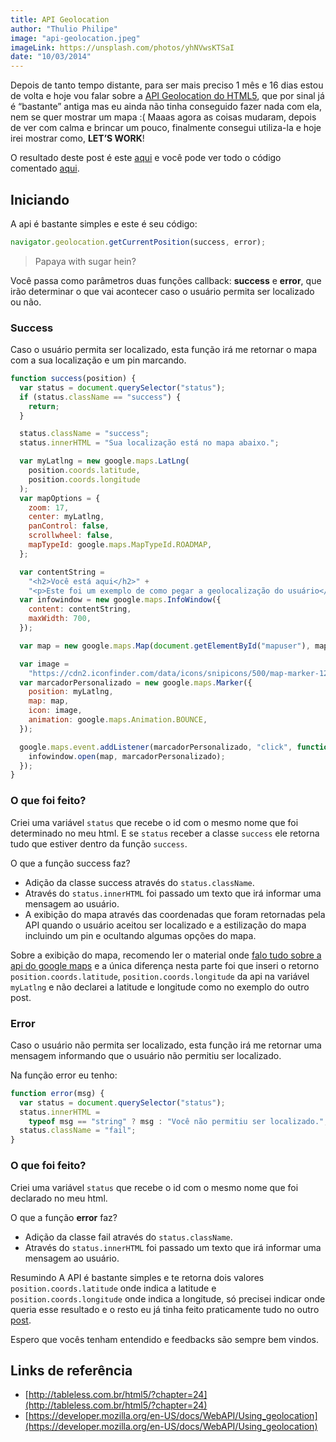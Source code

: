 ```yaml
---
title: API Geolocation
author: "Thulio Philipe"
image: "api-geolocation.jpeg"
imageLink: https://unsplash.com/photos/yhNVwsKTSaI
date: "10/03/2014"
---
```


Depois de tanto tempo distante, para ser mais preciso 1 mês e 16 dias estou de volta e hoje vou falar sobre a [API Geolocation do HTML5](https://www.google.com.br/search?q=geolocation+api+html5&oq=geolocation+api+html5&aqs=chrome..69i57j69i65j0l4.2541j0j7&sourceid=chrome&espv=210&es_sm=119&ie=UTF-8), que por sinal já é “bastante” antiga mas eu ainda não tinha conseguido fazer nada com ela, nem se quer mostrar um mapa :( Maaas agora as coisas mudaram, depois de ver com calma e brincar um pouco, finalmente consegui utiliza-la e hoje irei mostrar como, **LET’S WORK**!

O resultado deste post é este [aqui](http://thulioph.github.io/geolocation/) e você pode ver todo o código comentado [aqui](https://github.com/thulioph/geolocation).

## Iniciando

A api é bastante simples e este é seu código:

```js
navigator.geolocation.getCurrentPosition(success, error);
```

> Papaya with sugar hein?

Você passa como parâmetros duas funções callback: **success** e **error**, que irão determinar o que vai acontecer caso o usuário permita ser localizado ou não.

### Success

Caso o usuário permita ser localizado, esta função irá me retornar o mapa com a sua localização e um pin marcando.

```js
function success(position) {
  var status = document.querySelector("status");
  if (status.className == "success") {
    return;
  }

  status.className = "success";
  status.innerHTML = "Sua localização está no mapa abaixo.";

  var myLatlng = new google.maps.LatLng(
    position.coords.latitude,
    position.coords.longitude
  );
  var mapOptions = {
    zoom: 17,
    center: myLatlng,
    panControl: false,
    scrollwheel: false,
    mapTypeId: google.maps.MapTypeId.ROADMAP,
  };

  var contentString =
    "<h2>Você está aqui</h2>" +
    "<p>Este foi um exemplo de como pegar a geolocalização do usuário</p>";
  var infowindow = new google.maps.InfoWindow({
    content: contentString,
    maxWidth: 700,
  });

  var map = new google.maps.Map(document.getElementById("mapuser"), mapOptions);

  var image =
    "https://cdn2.iconfinder.com/data/icons/snipicons/500/map-marker-128.png";
  var marcadorPersonalizado = new google.maps.Marker({
    position: myLatlng,
    map: map,
    icon: image,
    animation: google.maps.Animation.BOUNCE,
  });

  google.maps.event.addListener(marcadorPersonalizado, "click", function () {
    infowindow.open(map, marcadorPersonalizado);
  });
}
```

### O que foi feito?

Criei uma variável `status` que recebe o id com o mesmo nome que foi determinado no meu html. E se `status` receber a classe `success` ele retorna tudo que estiver dentro da função `success`.

O que a função success faz?

- Adição da classe success através do `status.className`.
- Através do `status.innerHTML` foi passado um texto que irá informar uma mensagem ao usuário.
- A exibição do mapa através das coordenadas que foram retornadas pela API quando o usuário aceitou ser localizado e a estilização do mapa incluindo um pin e ocultando algumas opções do mapa.

Sobre a exibição do mapa, recomendo ler o material onde [falo tudo sobre a api do google maps](http://thulioph.com/writings/pt/google-maps-api-v3) e a única diferença nesta parte foi que inseri o retorno `position.coords.latitude`, `position.coords.longitude` da api na variável `myLatlng` e não declarei a latitude e longitude como no exemplo do outro post.

### Error

Caso o usuário não permita ser localizado, esta função irá me retornar uma mensagem informando que o usuário não permitiu ser localizado.

Na função error eu tenho:

```js
function error(msg) {
  var status = document.querySelector("status");
  status.innerHTML =
    typeof msg == "string" ? msg : "Você não permitiu ser localizado.";
  status.className = "fail";
}
```

### O que foi feito?

Criei uma variável `status` que recebe o id com o mesmo nome que foi declarado no meu html.

O que a função **error** faz?

- Adição da classe fail através do `status.className`.
- Através do `status.innerHTML` foi passado um texto que irá informar uma mensagem ao usuário.

Resumindo A API é bastante simples e te retorna dois valores `position.coords.latitude` onde indica a latitude e `position.coords.longitude` onde indica a longitude, só precisei indicar onde queria esse resultado e o resto eu já tinha feito praticamente tudo no outro [post](http://thulioph.com/writings/pt/google-maps-api-v3).

Espero que vocês tenham entendido e feedbacks são sempre bem vindos.

## Links de referência

- [http://tableless.com.br/html5/?chapter=24](http://tableless.com.br/html5/?chapter=24)
- [https://developer.mozilla.org/en-US/docs/WebAPI/Using_geolocation](https://developer.mozilla.org/en-US/docs/WebAPI/Using_geolocation)
